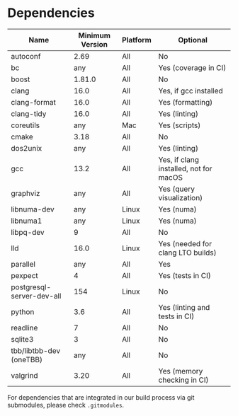 # Dependencies

| Name                      | Minimum Version  | Platform |                               Optional |
| ------------------------- | ---------------- | -------- | -------------------------------------- |
| autoconf                  | 2.69             |    All   |                                     No |
| bc                        | any              |    All   |                   Yes (coverage in CI) |
| boost                     | 1.81.0           |    All   |                                     No |
| clang                     | 16.0             |    All   |                  Yes, if gcc installed |
| clang-format              | 16.0             |    All   |                       Yes (formatting) |
| clang-tidy                | 16.0             |    All   |                          Yes (linting) |
| coreutils                 | any              |    Mac   |                          Yes (scripts) |
| cmake                     | 3.18             |    All   |                                     No |
| dos2unix                  | any              |    All   |                          Yes (linting) |
| gcc                       | 13.2             |    All   | Yes, if clang installed, not for macOS |
| graphviz                  | any              |    All   |              Yes (query visualization) |
| libnuma-dev               | any              |    Linux |                             Yes (numa) |
| libnuma1                  | any              |    Linux |                             Yes (numa) |
| libpq-dev                 | 9                |    All   |                                     No |
| lld                       | 16.0             |    Linux |      Yes (needed for clang LTO builds) |
| parallel                  | any              |    All   |                                    Yes |
| pexpect                   | 4                |    All   |                      Yes (tests in CI) |
| postgresql-server-dev-all | 154              |    Linux |                                     No |
| python                    | 3.6              |    All   |          Yes (linting and tests in CI) |
| readline                  | 7                |    All   |                                     No |
| sqlite3                   | 3                |    All   |                                     No |
| tbb/libtbb-dev (oneTBB)   | any              |    All   |                                     No |
| valgrind                  | 3.20             |    All   |            Yes (memory checking in CI) |

For dependencies that are integrated in our build process via git submodules, please check `.gitmodules`.
